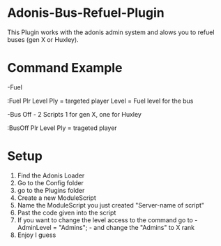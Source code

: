 # Adonis-Bus-Refuel-Plugin
This Plugin works with the adonis admin system and alows you to refuel buses (gen X or Huxley).

# Command Example
-Fuel

:Fuel Plr Level
Ply = targeted player
Level = Fuel level for the bus

-Bus Off - 2 Scripts 1 for gen X, one for Huxley

:BusOff Plr Level
Ply = trageted player

# Setup
1) Find the Adonis Loader
2) Go to the Config folder
3) go to the Plugins folder
4) Create a new ModuleScript
5) Name the ModuleScript you just created "Server-name of script"
6) Past the code given into the script
7) If you want to change the level access to the command go to - AdminLevel = "Admins"; - and change the "Admins" to X rank
8) Enjoy I guess
